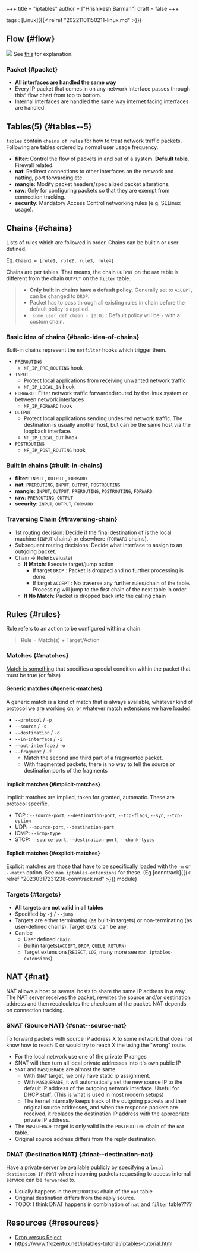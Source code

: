 +++
title = "iptables"
author = ["Hrishikesh Barman"]
draft = false
+++

tags
: [Linux]({{< relref "20221101150211-linux.md" >}})


## Flow {#flow}

![](/ox-hugo/20230309160055-iptables-280672872.png)
See [this](https://www.frozentux.net/iptables-tutorial/iptables-tutorial.html#TRAVERSINGOFTABLES) for explanation.


### Packet {#packet}

-   **All interfaces are handled the same way**
-   Every IP packet that comes in on any network interface passes through this^ flow chart from top to bottom.
-   Internal interfaces are handled the same way internet facing interfaces are handled.


## Tables(5) {#tables--5}

`tables` contain `chains of rules` for how to treat network traffic packets. Following are tables ordered by normal user usage frequency.

-   **filter**: Control the flow of packets in and out of a system. **Default table**. Firewall related.
-   **nat**: Redirect connections to other interfaces on the network and natting, port forwarding etc.
-   **mangle**: Modify packet headers/specialized packet alterations.
-   **raw**: Only for configuring packets so that they are exempt from connection tracking.
-   **security**: Mandatory Access Control networking rules (e.g. SELinux usage).


## Chains {#chains}

Lists of rules which are followed in order. Chains can be builtin or user defined.

Eg. `Chain1 = [rule1, rule2, rule3, rule4]`

Chains are per tables. That means, the chain `OUTPUT` on the `nat` table is different from the chain `OUTPUT` on the `filter` table.

<div class="warning">

> -   **Only built in chains have a default policy**. Generally set to `ACCEPT`, can be changed to `DROP`.
> -   Packet has to pass through all existing rules in chain before the default policy is applied.
> -   `:some_user_def_chain - [0:0]` : Default policy will be `-` with a custom chain.
</div>


### Basic idea of chains {#basic-idea-of-chains}

Built-in chains represent the `netfilter` hooks which trigger them.

-   `PREROUTING`
    -   `NF_IP_PRE_ROUTING` hook
-   `INPUT`
    -   Protect local applications from receiving unwanted network traffic
    -   `NF_IP_LOCAL_IN` hook
-   `FORWARD` : Filter network traffic forwarded/routed by the linux system or between network interfaces
    -   `NF_IP_FORWARD` hook
-   `OUTPUT`
    -   Protect local applications sending undesired network traffic. The destination is usually another host, but can be the same host via the loopback interface.
    -   `NF_IP_LOCAL_OUT` hook
-   `POSTROUTING`
    -   `NF_IP_POST_ROUTING` hook


### Built in chains {#built-in-chains}

-   **filter**: `INPUT` , `OUTPUT` , `FORWARD`
-   **nat**: `PREROUTING`, `INPUT`, `OUTPUT`, `POSTROUTING`
-   **mangle**: `INPUT`, `OUTPUT`, `PREROUTING`, `POSTROUTING`, `FORWARD`
-   **raw**: `PREROUTING`, `OUTPUT`
-   **security**: `INPUT`, `OUTPUT`, `FORWARD`


### Traversing Chain {#traversing-chain}

-   1st routing decision: Decide if the final destination of is the local machine (`INPUT` chains) or elsewhere (`FORWARD` chains).
-   Subsequent routing decisions: Decide what interface to assign to an outgoing packet.
-   Chain -&gt; Rule(Evaluate)
    -   **If Match**: Execute target/jump action
        -   If target `DROP` : Packet is dropped and no further processing is done.
        -   If target `ACCEPT` : No traverse any further rules/chain of the table. Processing will jump to the first chain of the next table in order.
    -   **If No Match**: Packet is dropped back into the calling chain


## Rules {#rules}

Rule refers to an action to be configured within a chain.

> Rule = Match(s) + Target/Action


### Matches {#matches}

[Match is something](https://book.huihoo.com/iptables-tutorial/c5572.htm#GENERICMATCHES) that specifies a special condition within the packet that must be true (or false)


#### Generic matches {#generic-matches}

A generic match is a kind of match that is always available, whatever kind of protocol we are working on, or whatever match extensions we have loaded.

-   `--protocol` / `-p`
-   `--source` / `-s`
-   `--destination` / `-d`
-   `--in-interface` / `-i`
-   `--out-interface` / `-o`
-   `--fragment` / `-f`
    -   Match the second and third part of a fragmented packet.
    -   With fragmented packets, there is no way to tell the source or destination ports of the fragments


#### Implicit matches {#implicit-matches}

Implicit matches are implied, taken for granted, automatic. These are protocol specific.

-   TCP : `--source-port`, `--destination-port`, `--tcp-flags`, `--syn`, `--tcp-option`
-   UDP: `--source-port`, `--destination-port`
-   ICMP: `--icmp-type`
-   STCP: `--source-port`, `--destination-port`, `--chunk-types`


#### Explicit matches {#explicit-matches}

Explicit matches are those that have to be specifically loaded with the `-m` or `--match` option. See `man iptables-extensions` for these. (Eg.[conntrack]({{< relref "20230317231238-conntrack.md" >}}) module)


### Targets {#targets}

-   **All targets are not valid in all tables**
-   Specified by `-j` / `--jump`
-   Targets are either terminating (as built-in targets) or non-terminating (as user-defined chains). Target exts. can be any.
-   Can be
    -   User defined `chain`
    -   Builtin targets(`ACCEPT`, `DROP`, `QUEUE`, `RETURN`)
    -   Target extensions(`REJECT`, `LOG`, many more see `man iptables-extensions`).


## NAT {#nat}

NAT allows a host or several hosts to share the same IP address in a way. The NAT server receives the packet, rewrites the source and/or destination address and then recalculates the checksum of the packet. NAT depends on connection tracking.


### SNAT (Source NAT) {#snat--source-nat}

To forward packets with source IP address X to some network that does not know how to reach X or would try to reach X the using the "wrong" route.

-   For the local network use one of the private IP ranges
-   SNAT will then turn all local private addresses into it's own public IP
-   `SNAT` and `MASQUERADE` are almost the same
    -   With `SNAT` target, we only have static ip assignment.
    -   With `MASQUERADE`, it will automatically set the new source IP to the default IP address of the outgoing network interface. Useful for DHCP stuff. (This is what is used in most modern setups)
    -   The kernel internally keeps track of the outgoing packets and their original source addresses, and when the response packets are received, it replaces the destination IP address with the appropriate private IP address.
-   The `MASQUERADE` target is only valid in the `POSTROUTING` chain of the `nat` table.
-   Original source address differs from the reply destination.


### DNAT (Destination NAT) {#dnat--destination-nat}

Have a private server be available publicly by specifying a `local destination IP:PORT` where incoming packets requesting to access internal service can be `forwarded` to.

-   Usually happens in the `PREROUTING` chain of the `nat` table
-   Original destination differs from the reply source.
-   TODO: I think DNAT happens in combination of `nat` and `filter` table????


## Resources {#resources}

-   [Drop versus Reject](https://www.chiark.greenend.org.uk/~peterb/network/drop-vs-reject)
-   <https://www.frozentux.net/iptables-tutorial/iptables-tutorial.html>
